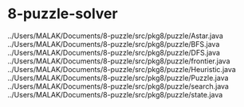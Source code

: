 # 8-puzzle-solver
../Users/MALAK/Documents/8-puzzle/src/pkg8/puzzle/Astar.java
../Users/MALAK/Documents/8-puzzle/src/pkg8/puzzle/BFS.java
../Users/MALAK/Documents/8-puzzle/src/pkg8/puzzle/DFS.java
../Users/MALAK/Documents/8-puzzle/src/pkg8/puzzle/frontier.java
../Users/MALAK/Documents/8-puzzle/src/pkg8/puzzle/Heuristic.java
../Users/MALAK/Documents/8-puzzle/src/pkg8/puzzle/Puzzle.java
../Users/MALAK/Documents/8-puzzle/src/pkg8/puzzle/search.java
../Users/MALAK/Documents/8-puzzle/src/pkg8/puzzle/state.java
